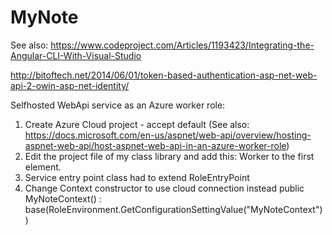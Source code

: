 # MyNote
See also: https://www.codeproject.com/Articles/1193423/Integrating-the-Angular-CLI-With-Visual-Studio

http://bitoftech.net/2014/06/01/token-based-authentication-asp-net-web-api-2-owin-asp-net-identity/

Selfhosted WebApi service as an Azure worker role:
1) Create Azure Cloud project - accept default (See also: https://docs.microsoft.com/en-us/aspnet/web-api/overview/hosting-aspnet-web-api/host-aspnet-web-api-in-an-azure-worker-role)
2) Edit the project file of my class library and add this: <RoleType>Worker</RoleType> to the first <PropertyGroup> element.
3) Service entry point class had to extend RoleEntryPoint
4) Change Context constructor to use cloud connection instead public MyNoteContext() : base(RoleEnvironment.GetConfigurationSettingValue("MyNoteContext"))
